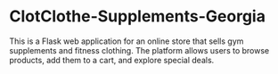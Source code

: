 # ClotClothe-Supplements-Georgia
This is a Flask web application for an online store that sells gym supplements and fitness clothing. The platform allows users to browse products, add them to a cart, and explore special deals.
